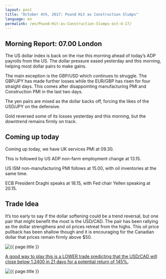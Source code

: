 ```yaml
---
layout: post
title: "October 4th, 2017: Pound Hit as Construction Slumps"
language: en
permalink: /en/Pound-Hit-as-Construction-Slumps-oct-4-17/
---
```

## Morning Report: 07.00 London

The US dollar index is back on the rise this morning ahead of today’s ADP payrolls from the US. The dollar pressure eased yesterday and this morning, helping most dollar pairs to make gains. 

The main exception is the GBP/USD which continues to struggle. The GBP/JPY has made further losses while the EUR/GBP has risen for four straight days. This comes after disappointing manufacturing PMI and Construction PMI in the last two days. 

The yen pairs are mixed as the dollar backs off, forcing the likes of the USD/JPY on the defensive. 

Gold reversed some of its losses yesterday and this morning, but the downtrend remains firmly on track.
 

## Coming up today 

Coming up today, we have UK services PMI at 09.30. 

This is followed by US ADP non-farm employment change at 13.15. 

US ISM non-manufacturing PMI follows at 15.00, with oil inventories at the same time. 

ECB President Draghi speaks at 18.15, with Fed chair Yellen speaking at 20.15.  

## Trade Idea

It’s too early to say if the dollar softening could be a trend reversal, but one pair that might benefit the most is the USD/CAD. The pair has been rallying as the dollar strengthens and oil prices retreat from the highs. This oil price pullback has been shallow though and it is encouraging for the Canadian dollar that prices remain firmly above $50.   
 
<img class="post-image" src="{{ site.url }}/images/oct/2017-10-04_06-53-06.jpg" alt="{{ page.title }}" title="{{ page.title }}">

<a href="%LINK%%?currency=AUD&market=forex&underlying=frxUSDCAD&formname=higherlower&duration_amount=21&duration_units=d&amount=10&amount_type=payout&expiry_type=duration&barrier=1.24&s=1&t=so3sUnbFpp0K1kMR5ktb850co5lt24DG" target="_blank">A good way to play this is a LOWER trade predicting that the USD/CAD will close below 1.2400 in 21 days for a potential return of 145%.</a>

<img class="post-image" src="{{ site.url }}/images/oct/USDCAD-04-oct-17.png" alt="{{ page.title }}" title="{{ page.title }}">

